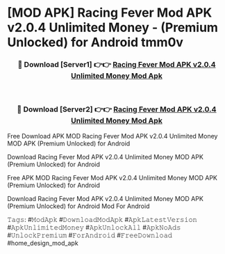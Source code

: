 # [MOD APK] Racing Fever Mod APK v2.0.4 Unlimited Money - (Premium Unlocked) for Android tmm0v



<div align="center">
<h3>🔴 Download [Server1] 👉👉 <a href="https://momento.my/?title=Racing_Fever_Mod_APK_v2.0.4_Unlimited_Money">Racing Fever Mod APK v2.0.4 Unlimited Money Mod Apk</a></h3><br>

<h3>🔴 Download [Server2] 👉👉 <a href="https://momento.my/?title=Racing_Fever_Mod_APK_v2.0.4_Unlimited_Money">Racing Fever Mod APK v2.0.4 Unlimited Money Mod Apk</a></h3>
</div>



Free Download APK MOD Racing Fever Mod APK v2.0.4 Unlimited Money MOD APK (Premium Unlocked) for Android

Download Racing Fever Mod APK v2.0.4 Unlimited Money MOD APK (Premium Unlocked) for Android

Free APK MOD Racing Fever Mod APK v2.0.4 Unlimited Money MOD APK (Premium Unlocked) for Android

Download Racing Fever Mod APK v2.0.4 Unlimited Money MOD APK (Premium Unlocked) for Android Mod For Android

𝚃𝚊𝚐𝚜: #𝙼𝚘𝚍𝙰𝚙𝚔 #𝙳𝚘𝚠𝚗𝚕𝚘𝚊𝚍𝙼𝚘𝚍𝙰𝚙𝚔 #𝙰𝚙𝚔𝙻𝚊𝚝𝚎𝚜𝚝𝚅𝚎𝚛𝚜𝚒𝚘𝚗 #𝙰𝚙𝚔𝚄𝚗𝚕𝚒𝚖𝚒𝚝𝚎𝚍𝙼𝚘𝚗𝚎𝚢 #𝙰𝚙𝚔𝚄𝚗𝚕𝚘𝚌𝚔𝙰𝚕𝚕 #𝙰𝚙𝚔𝙽𝚘𝙰𝚍𝚜 #𝚄𝚗𝚕𝚘𝚌𝚔𝙿𝚛𝚎𝚖𝚒𝚞𝚖 #𝙵𝚘𝚛𝙰𝚗𝚍𝚛𝚘𝚒𝚍 #𝙵𝚛𝚎𝚎𝙳𝚘𝚠𝚗𝚕𝚘𝚊𝚍 #home_design_mod_apk
